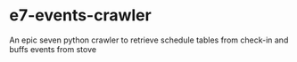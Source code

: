 # e7-events-crawler

An epic seven python crawler to retrieve schedule tables from check-in and buffs events from stove
